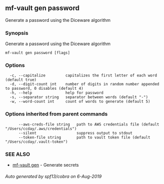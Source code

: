 ## mf-vault gen password

Generate a password using the Diceware algorithm

### Synopsis

Generate a password using the Diceware algorithm

```
mf-vault gen password [flags]
```

### Options

```
  -c, --capitalize         capitalizes the first letter of each word (default true)
  -d, --digit-count int    number of digits in random number appended to password, 0 disables (default 4)
  -h, --help               help for password
  -s, --separator string   separator between words (default "-")
  -w, --word-count int     count of words to generate (default 5)
```

### Options inherited from parent commands

```
      --aws-creds-file string   path to AWS credentials file (default "/Users/ccday/.aws/credentials")
      --silent                  suppress output to stdout
      --token-file string       path to vault token file (default "/Users/ccday/.vault-token")
```

### SEE ALSO

* [mf-vault gen](mf-vault_gen.md)	 - Generate secrets

###### Auto generated by spf13/cobra on 6-Aug-2019
